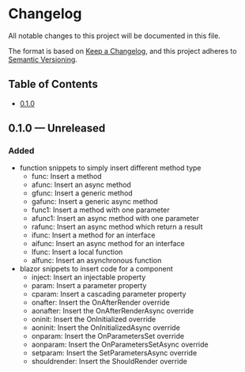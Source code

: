 # Changelog

All notable changes to this project will be documented in this file.

The format is based on [Keep a Changelog](https://keepachangelog.com/en/1.0.0/),
and this project adheres to [Semantic Versioning](https://semver.org/spec/v2.0.0.html).

## Table of Contents
- [0.1.0](#010--unreleased)

## 0.1.0 &#8212; Unreleased

### Added

- function snippets to simply insert different method type
  - func: Insert a method
  - afunc: Insert an async method
  - gfunc: Insert a generic method
  - gafunc: Insert a generic async method
  - func1: Insert a method with one parameter
  - afunc1: Insert an async method with one parameter
  - rafunc: Insert an async method which return a result
  - ifunc: Insert a method for an interface
  - aifunc: Insert an async method for an interface
  - lfunc: Insert a local function
  - alfunc: Insert an asynchronous function
- blazor snippets to insert code for a component
  - inject: Insert an injectable property
  - param: Insert a parameter property
  - cparam: Insert a cascading parameter property
  - onafter: Insert the OnAfterRender override
  - aonafter: Insert the OnAfterRenderAsync override
  - oninit: Insert the OnInitialized override
  - aoninit: Insert the OnInitializedAsync override
  - onparam: Insert the OnParametersSet override
  - aonparam: Insert the OnParametersSetAsync override
  - setparam: Insert the SetParametersAsync override
  - shouldrender: Insert the ShouldRender override